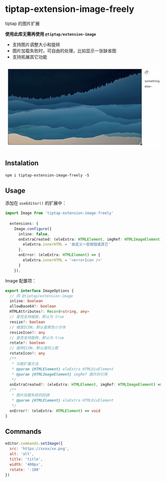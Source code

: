# tiptap-extension-image-freely

tiptap 的图片扩展

**使用此库无需再使用 `@tiptap/extension-image`**

- 支持图片调整大小和旋转
- 图片加载失败时，可自由的处理，比如显示一张缺省图
- 支持拓展其它功能

![eg](./doc/doc.png)

## Instalation

`npm i tiptap-extension-image-freely -S`

## Usage

添加在 `useEditor()` 的扩展中：

```ts
import Image from 'tiptap-extension-image-freely'

  extensions: {
    Image.configure({
      inline: false,
      onExtraCreated: (eleExtra: HTMLElement, imgRef: HTMLImageElement) => {
        eleExtra.innerHTML = '自定义一些按钮或其它'
      },
      onError: (eleExtra: HTMLElement) => {
        eleExtra.innerHTML = '<errorIcon />'
      }
    }),
```

Image 配置项：

```ts
export interface ImageOptions {
  // 同 @tiptap/extension-image
  inline: boolean
  allowBase64?: boolean
  HTMLAttributes?: Record<string, any>
  // 是否支持缩放，默认为 true
  resize?: boolean
  // 缩放ICON，默认是黑色小方块
  resizeIcon?: any
  // 是否支持旋转，默认为 true
  rotate?: boolean
  // 旋转ICON，默认是同上图
  rotateIcon?: any
  /**
   * 功能扩展方法
   * @param {HTMLElement} eleExtra HTMLDivElement
   * @param {HTMLImageElement} imgRef 图片的引用
   */
  onExtraCreated?: (eleExtra: HTMLElement, imgRef: HTMLImageElement) => void
  /**
   * 图片加载失败的回调
   * @param {HTMLElement} eleExtra HTMLDivElement
   */
  onError?: (eleExtra: HTMLElement) => void
}
```

## Commands

```js
editor.commands.setImage({ 
  src: 'https://xxxx/xx.png', 
  alt: 'alt',
  title: 'title',
  width: '400px',
  rotate: '-180'
})
```

